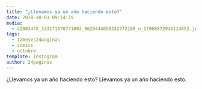 ```yaml
---
title: "¿Llevamos ya un año haciendo esto?"
date: 2018-10-01 09:14:19
media: 
  - 42003475_333171870771003_8629444050332772190_n_17968872946114052.jpg
tags: 
  - 12meses24paginas
  - comics
  - octubre
template: instagram
author: 24paginas
---
```


¿Llevamos ya un año haciendo esto?
Llevamos ya un año haciendo esto.



